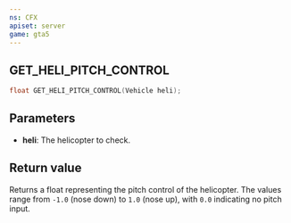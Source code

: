 ```yaml
---
ns: CFX
apiset: server
game: gta5
---
```

## GET_HELI_PITCH_CONTROL

```c
float GET_HELI_PITCH_CONTROL(Vehicle heli);
```

## Parameters
* **heli**: The helicopter to check.

## Return value
Returns a float representing the pitch control of the helicopter. The values range from `-1.0` (nose down) to `1.0` (nose up), with `0.0` indicating no pitch input.